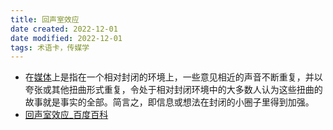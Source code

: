 ```yaml
---
title: 回声室效应
date created: 2022-12-01
date modified: 2022-12-01
tags: 术语卡，传媒学
---
```


-   在[媒体](https://baike.baidu.com/item/%E5%AA%92%E4%BD%93/203321)上是指在一个相对封闭的环境上，一些意见相近的声音不断重复，并以夸张或其他扭曲形式重复，令处于相对封闭环境中的大多数人认为这些扭曲的故事就是事实的全部。简言之，即信息或想法在封闭的小圈子里得到加强。
-   [回声室效应_百度百科](https://baike.baidu.com/item/%E5%9B%9E%E5%A3%B0%E5%AE%A4%E6%95%88%E5%BA%94/15898741?fr=aladdin)